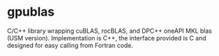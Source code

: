 # gpublas

C/C++ library wrapping cuBLAS, rocBLAS, and DPC++ oneAPI MKL blas (USM version).
Implementation is C++, the interface provided is C and designed for easy
calling from Fortran code.
